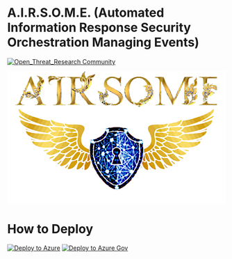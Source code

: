 
# A.I.R.S.O.M.E. (Automated Information Response Security Orchestration Managing Events)


[![Open_Threat_Research Community](https://img.shields.io/badge/Open_Threat_Research-Community-brightgreen.svg)](https://twitter.com/OTR_Community)

<img src="https://github.com/lucylow/airsome/blob/main/logo/AIRSOME.png?raw=true" alt="Microsoft Sentinel To-Go!" width="850"/>


# How to Deploy

[](https://github.com/OTRF/Microsoft-Sentinel2Go/tree/master/microsoft-sentinel) [![Deploy to Azure](https://aka.ms/deploytoazurebutton)](https://portal.azure.com/#create/Microsoft.Template/uri/https%3A%2F%2Fraw.githubusercontent.com%2FOTRF%2FMicrosoft-Sentinel2Go%2Fmaster%2Fmicrosoft-sentinel%2Fazuredeploy.json) [![Deploy to Azure Gov](https://aka.ms/deploytoazuregovbutton)](https://portal.azure.us/#create/Microsoft.Template/uri/https%3A%2F%2Fraw.githubusercontent.com%2FOTRF%2FMicrosoft-Sentinel2Go%2Fmaster%2Fmicrosoft-sentinel%2Fazuredeploy.json) 


